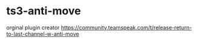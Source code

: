# ts3-anti-move

orginal plugin creator https://community.teamspeak.com/t/release-return-to-last-channel-w-anti-move

